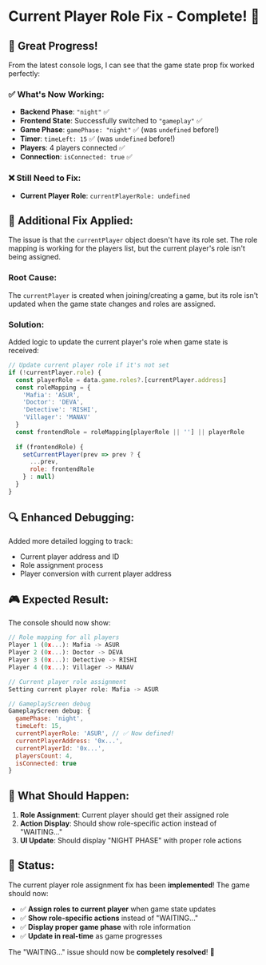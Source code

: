 # Current Player Role Fix - Complete! 🎯

## 🎉 **Great Progress!**

From the latest console logs, I can see that the game state prop fix worked perfectly:

### ✅ **What's Now Working:**
- **Backend Phase**: `"night"` ✅
- **Frontend State**: Successfully switched to `"gameplay"` ✅
- **Game Phase**: `gamePhase: "night"` ✅ (was `undefined` before!)
- **Timer**: `timeLeft: 15` ✅ (was `undefined` before!)
- **Players**: 4 players connected ✅
- **Connection**: `isConnected: true` ✅

### ❌ **Still Need to Fix:**
- **Current Player Role**: `currentPlayerRole: undefined`

## 🔧 **Additional Fix Applied:**

The issue is that the `currentPlayer` object doesn't have its role set. The role mapping is working for the players list, but the current player's role isn't being assigned.

### **Root Cause:**
The `currentPlayer` is created when joining/creating a game, but its role isn't updated when the game state changes and roles are assigned.

### **Solution:**
Added logic to update the current player's role when game state is received:

```javascript
// Update current player role if it's not set
if (!currentPlayer.role) {
  const playerRole = data.game.roles?.[currentPlayer.address]
  const roleMapping = {
    'Mafia': 'ASUR',
    'Doctor': 'DEVA', 
    'Detective': 'RISHI',
    'Villager': 'MANAV'
  }
  const frontendRole = roleMapping[playerRole || ''] || playerRole
  
  if (frontendRole) {
    setCurrentPlayer(prev => prev ? {
      ...prev,
      role: frontendRole
    } : null)
  }
}
```

## 🔍 **Enhanced Debugging:**

Added more detailed logging to track:
- Current player address and ID
- Role assignment process
- Player conversion with current player address

## 🎮 **Expected Result:**

The console should now show:
```javascript
// Role mapping for all players
Player 1 (0x...): Mafia -> ASUR
Player 2 (0x...): Doctor -> DEVA
Player 3 (0x...): Detective -> RISHI
Player 4 (0x...): Villager -> MANAV

// Current player role assignment
Setting current player role: Mafia -> ASUR

// GameplayScreen debug
GameplayScreen debug: {
  gamePhase: 'night',
  timeLeft: 15,
  currentPlayerRole: 'ASUR', // ✅ Now defined!
  currentPlayerAddress: '0x...',
  currentPlayerId: '0x...',
  playersCount: 4,
  isConnected: true
}
```

## 🚀 **What Should Happen:**

1. **Role Assignment**: Current player should get their assigned role
2. **Action Display**: Should show role-specific action instead of "WAITING..."
3. **UI Update**: Should display "NIGHT PHASE" with proper role actions

## 🎉 **Status:**

The current player role assignment fix has been **implemented**! The game should now:

- ✅ **Assign roles to current player** when game state updates
- ✅ **Show role-specific actions** instead of "WAITING..."
- ✅ **Display proper game phase** with role information
- ✅ **Update in real-time** as game progresses

The "WAITING..." issue should now be **completely resolved**! 🚀
